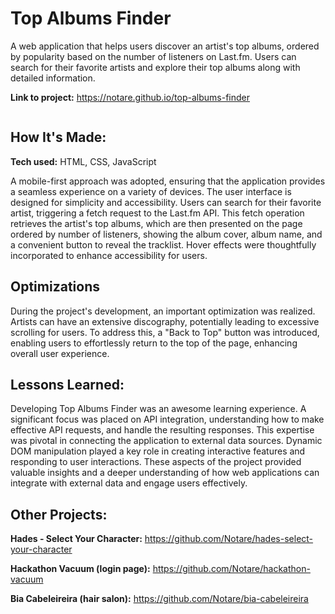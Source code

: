# Top Albums Finder

A web application that helps users discover an artist's top albums, ordered by popularity based on the number of listeners on Last.fm. Users can search for their favorite artists and explore their top albums along with detailed information.

**Link to project:** https://notare.github.io/top-albums-finder

<img src="./img/taf.gif" alt="">

## How It's Made:

**Tech used:** HTML, CSS, JavaScript

A mobile-first approach was adopted, ensuring that the application provides a seamless experience on a variety of devices. The user interface is designed for simplicity and accessibility. Users can search for their favorite artist, triggering a fetch request to the Last.fm API. This fetch operation retrieves the artist's top albums, which are then presented on the page ordered by number of listeners, showing the album cover, album name, and a convenient button to reveal the tracklist. Hover effects were thoughtfully incorporated to enhance accessibility for users.

## Optimizations

During the project's development, an important optimization was realized. Artists can have an extensive discography, potentially leading to excessive scrolling for users. To address this, a "Back to Top" button was introduced, enabling users to effortlessly return to the top of the page, enhancing overall user experience.

## Lessons Learned:

Developing Top Albums Finder was an awesome learning experience. A significant focus was placed on API integration, understanding how to make effective API requests, and handle the resulting responses. This expertise was pivotal in connecting the application to external data sources. Dynamic DOM manipulation played a key role in creating interactive features and responding to user interactions. These aspects of the project provided valuable insights and a deeper understanding of how web applications can integrate with external data and engage users effectively.

## Other Projects:

**Hades - Select Your Character:** https://github.com/Notare/hades-select-your-character

**Hackathon Vacuum (login page):** https://github.com/Notare/hackathon-vacuum

**Bia Cabeleireira (hair salon):** https://github.com/Notare/bia-cabeleireira
